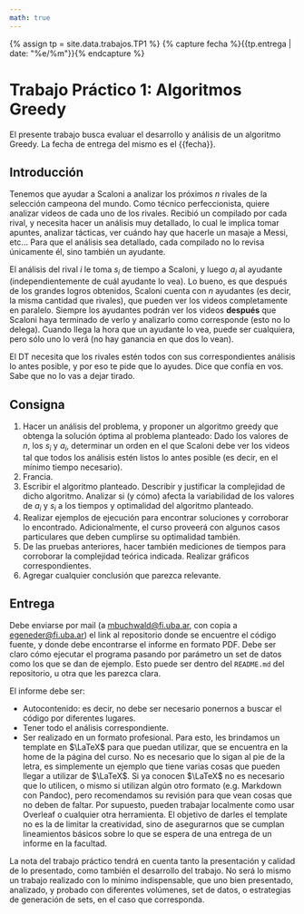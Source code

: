 ```yaml
---
math: true
---
```


{% assign tp = site.data.trabajos.TP1 %}
{% capture fecha %}{{tp.entrega | date: "%e/%m"}}{% endcapture %}

# Trabajo Práctico 1: Algoritmos Greedy

El presente trabajo busca evaluar el desarrollo y análisis de un algoritmo Greedy. 
La fecha de entrega del mismo es el {{fecha}}.

## Introducción

Tenemos que ayudar a Scaloni a analizar los próximos $n$ rivales de la selección
campeona del mundo. Como técnico perfeccionista, quiere analizar videos de 
cada uno de los rivales. Recibió un compilado por cada rival, y necesita hacer un
análisis muy detallado, lo cual le implica tomar apuntes, analizar tácticas, ver
cuándo hay que hacerle un masaje a Messi, etc... Para que el análisis sea 
detallado, cada compilado no lo revisa únicamente él, sino también un ayudante. 

El análisis del rival $i$ le toma $s_i$ de tiempo a Scaloni, y luego $a_i$ al 
ayudante (independientemente de cuál ayudante lo vea). Lo bueno, es que
después de los grandes logros obtenidos, Scaloni cuenta con $n$ ayudantes (es
decir, la misma cantidad que rivales), que pueden ver los videos completamente 
en paralelo. Siempre los ayudantes podrán ver los videos **después** que Scaloni haya
terminado de verlo y analizarlo como corresponde (esto no lo delega). Cuando
llega la hora que un ayudante lo vea, puede ser cualquiera, pero sólo uno lo verá
(no hay ganancia en que dos lo vean). 

El DT necesita que los rivales estén todos con sus correspondientes análisis lo antes
posible, y por eso te pide que lo ayudes. Dice que confía en vos. Sabe que no lo 
vas a dejar tirado. 


## Consigna

1. Hacer un análisis del problema, y proponer un algoritmo greedy que obtenga la solución óptima al problema planteado: Dado los valores de $n$, los $s_i$ y $a_i$, determinar un orden en el que
Scaloni debe ver los videos tal que todos los análisis estén listos lo antes posible (es decir, en el mínimo tiempo necesario). 
2. Francia. 
3. Escribir el algoritmo planteado. Describir y justificar la complejidad de dicho algoritmo. Analizar si (y cómo) afecta la variabilidad de los valores de $a_i$ y $s_i$ a los tiempos y optimalidad del algoritmo planteado. 
4. Realizar ejemplos de ejecución para encontrar soluciones y corroborar lo encontrado. Adicionalmente, el curso proveerá con algunos casos particulares que deben cumplirse su optimalidad también. 
5. De las pruebas anteriores, hacer también mediciones de tiempos para corroborar la complejidad teórica indicada. Realizar gráficos correspondientes. 
6. Agregar cualquier conclusión que parezca relevante.  

## Entrega

Debe enviarse por mail (a mbuchwald@fi.uba.ar, con copia a egeneder@fi.uba.ar) el link
al repositorio donde se encuentre el código fuente, y donde debe encontrarse
el informe en formato PDF.
Debe ser claro cómo ejecutar el programa pasando por parámetro un set de datos como
los que se dan de ejemplo. Esto puede ser dentro del `README.md` del repositorio,
u otra que les parezca clara. 

El informe debe ser:
* Autocontenido: es decir, no debe ser necesario ponernos a buscar
el código por diferentes lugares.
* Tener todo el análisis correspondiente. 
* Ser realizado en un formato profesional. Para esto, les brindamos un template en $\LaTeX$
para que puedan utilizar, que se encuentra en la home de la página del curso. 
No es necesario que lo sigan al pie de la letra, es simplemente un
ejemplo que tiene varias cosas que pueden llegar a utilizar de $\LaTeX$. Si ya conocen $\LaTeX$
no es necesario que lo utilicen, o mismo si utilizan algún otro formato (e.g. Markdown con
Pandoc), pero recomendamos su revisión para que vean cosas que no deben de faltar. Por supuesto,
pueden trabajar localmente como usar Overleaf o cualquier otra herramienta. El objetivo
de darles el template no es la de limitar la creatividad, sino de asegurarnos que se cumplan
lineamientos básicos sobre lo que se espera de una entrega de un informe en la facultad. 

La nota del trabajo práctico tendrá en cuenta tanto la presentación y calidad de lo presentado, 
como también el desarrollo del trabajo. No será lo mismo un trabajo realizado con lo mínimo
indispensable, que uno bien presentado, analizado, y probado con diferentes volúmenes, set de 
datos, o estrategias de generación de sets, en el caso que corresponda. 


